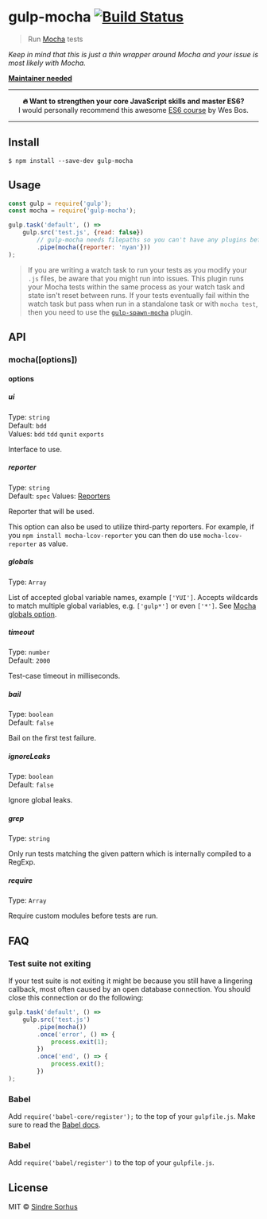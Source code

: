 # gulp-mocha [![Build Status](https://travis-ci.org/sindresorhus/gulp-mocha.svg?branch=master)](https://travis-ci.org/sindresorhus/gulp-mocha)

> Run [Mocha](https://github.com/mochajs/mocha) tests

*Keep in mind that this is just a thin wrapper around Mocha and your issue is most likely with Mocha.*

**[Maintainer needed](https://github.com/sindresorhus/gulp-mocha/issues/128)**

---

<p align="center"><b>🔥 Want to strengthen your core JavaScript skills and master ES6?</b><br>I would personally recommend this awesome <a href="https://ES6.io/friend/AWESOME">ES6 course</a> by Wes Bos.</p>

---


## Install

```
$ npm install --save-dev gulp-mocha
```


## Usage

```js
const gulp = require('gulp');
const mocha = require('gulp-mocha');

gulp.task('default', () => 
	gulp.src('test.js', {read: false})
		// gulp-mocha needs filepaths so you can't have any plugins before it
		.pipe(mocha({reporter: 'nyan'}))
);
```

> If you are writing a watch task to run your tests as you modify your `.js` files, be aware that you might run into issues. This plugin runs your Mocha tests within the same process as your watch task and state isn't reset between runs. If your tests eventually fail within the watch task but pass when run in a standalone task or with `mocha test`, then you need to use the [`gulp-spawn-mocha`](https://github.com/KenPowers/gulp-spawn-mocha) plugin.


## API

### mocha([options])

#### options

##### ui

Type: `string`<br>
Default: `bdd`<br>
Values: `bdd` `tdd` `qunit` `exports`

Interface to use.

##### reporter

Type: `string`<br>
Default: `spec`
Values: [Reporters](https://github.com/mochajs/mocha/tree/master/lib/reporters)

Reporter that will be used.

This option can also be used to utilize third-party reporters. For example, if you `npm install mocha-lcov-reporter` you can then do use `mocha-lcov-reporter` as value.

##### globals

Type: `Array`

List of accepted global variable names, example `['YUI']`. Accepts wildcards to match multiple global variables, e.g. `['gulp*']` or even `['*']`. See [Mocha globals option](http://mochajs.org/#globals-option).

##### timeout

Type: `number`<br>
Default: `2000`

Test-case timeout in milliseconds.

##### bail

Type: `boolean`<br>
Default: `false`

Bail on the first test failure.

##### ignoreLeaks

Type: `boolean`<br>
Default: `false`

Ignore global leaks.

##### grep

Type: `string`

Only run tests matching the given pattern which is internally compiled to a RegExp.

##### require

Type: `Array`

Require custom modules before tests are run.


## FAQ

### Test suite not exiting

If your test suite is not exiting it might be because you still have a lingering callback, most often caused by an open database connection. You should close this connection or do the following:

```js
gulp.task('default', () => 
	gulp.src('test.js')
		.pipe(mocha())
		.once('error', () => {
			process.exit(1);
		})
		.once('end', () => {
			process.exit();
		})
);
```

### Babel

Add `require('babel-core/register');` to the top of your `gulpfile.js`. Make sure to read the [Babel docs](https://babeljs.io/docs/usage/require/).

### Babel

Add `require('babel/register')` to the top of your `gulpfile.js`.

## License

MIT © [Sindre Sorhus](https://sindresorhus.com)
